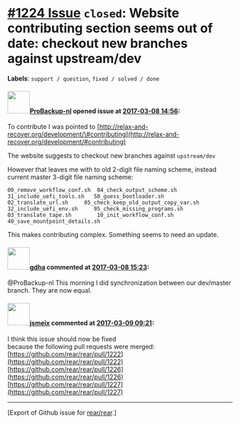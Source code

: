 [\#1224 Issue](https://github.com/rear/rear/issues/1224) `closed`: Website contributing section seems out of date: checkout new branches against upstream/dev
=============================================================================================================================================================

**Labels**: `support / question`, `fixed / solved / done`

#### <img src="https://avatars.githubusercontent.com/u/515451?u=4f985fa15d087babc5049c337be90b42b56c8b8b&v=4" width="50">[ProBackup-nl](https://github.com/ProBackup-nl) opened issue at [2017-03-08 14:56](https://github.com/rear/rear/issues/1224):

To contribute I was pointed to
[http://relax-and-recover.org/development/\#contributing](http://relax-and-recover.org/development/#contributing)

The website suggests to checkout new branches against `upstream/dev`

However that leaves me with to old 2-digit file naming scheme, instead
current master 3-digit file naming scheme:

    00_remove_workflow_conf.sh  04_check_output_scheme.sh         31_include_uefi_tools.sh   50_guess_bootloader.sh
    02_translate_url.sh     05_check_keep_old_output_copy_var.sh  32_include_uefi_env.sh     95_check_missing_programs.sh
    03_translate_tape.sh        10_init_workflow_conf.sh          40_save_mountpoint_details.sh

This makes contributing complex. Something seems to need an update.

#### <img src="https://avatars.githubusercontent.com/u/888633?u=cdaeb31efcc0048d3619651aa18dd4b76e636b21&v=4" width="50">[gdha](https://github.com/gdha) commented at [2017-03-08 15:23](https://github.com/rear/rear/issues/1224#issuecomment-285070768):

@ProBackup-nl This morning I did synchronization between our dev/master
branch. They are now equal.

#### <img src="https://avatars.githubusercontent.com/u/1788608?u=925fc54e2ce01551392622446ece427f51e2f0ce&v=4" width="50">[jsmeix](https://github.com/jsmeix) commented at [2017-03-09 09:21](https://github.com/rear/rear/issues/1224#issuecomment-285298300):

I think this issue should now be fixed  
because the following pull requests were merged:  
[https://github.com/rear/rear/pull/1222](https://github.com/rear/rear/pull/1222)  
[https://github.com/rear/rear/pull/1226](https://github.com/rear/rear/pull/1226)  
[https://github.com/rear/rear/pull/1227](https://github.com/rear/rear/pull/1227)

------------------------------------------------------------------------

\[Export of Github issue for
[rear/rear](https://github.com/rear/rear).\]
